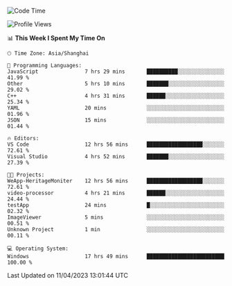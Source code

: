 <!--START_SECTION:waka-->
![Code Time](http://img.shields.io/badge/Code%20Time-858%20hrs%2020%20mins-blue)

![Profile Views](http://img.shields.io/badge/Profile%20Views-6-blue)

📊 **This Week I Spent My Time On** 

```text
🕑︎ Time Zone: Asia/Shanghai

💬 Programming Languages: 
JavaScript               7 hrs 29 mins       ██████████░░░░░░░░░░░░░░░   41.99 % 
Other                    5 hrs 10 mins       ███████░░░░░░░░░░░░░░░░░░   29.02 % 
C++                      4 hrs 31 mins       ██████░░░░░░░░░░░░░░░░░░░   25.34 % 
YAML                     20 mins             ░░░░░░░░░░░░░░░░░░░░░░░░░   01.96 % 
JSON                     15 mins             ░░░░░░░░░░░░░░░░░░░░░░░░░   01.44 % 

🔥 Editors: 
VS Code                  12 hrs 56 mins      ██████████████████░░░░░░░   72.61 % 
Visual Studio            4 hrs 52 mins       ███████░░░░░░░░░░░░░░░░░░   27.39 % 

🐱‍💻 Projects: 
WeApp-HeritageMoniter    12 hrs 56 mins      ██████████████████░░░░░░░   72.61 % 
video-processor          4 hrs 21 mins       ██████░░░░░░░░░░░░░░░░░░░   24.44 % 
testApp                  24 mins             █░░░░░░░░░░░░░░░░░░░░░░░░   02.32 % 
ImageViewer              5 mins              ░░░░░░░░░░░░░░░░░░░░░░░░░   00.51 % 
Unknown Project          1 min               ░░░░░░░░░░░░░░░░░░░░░░░░░   00.11 % 

💻 Operating System: 
Windows                  17 hrs 49 mins      █████████████████████████   100.00 % 
```


 Last Updated on 11/04/2023 13:01:44 UTC
<!--END_SECTION:waka-->